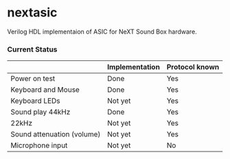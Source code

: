 # nextasic

Verilog HDL implementaion of ASIC for NeXT Sound Box hardware.

### Current Status

|      |Implementation|Protocol known|
| ---- | ---- | ---- |
|Power on test|Done|Yes|
|Keyboard and Mouse|Done|Yes|
|Keyboard LEDs|Not yet|Yes|
|Sound play 44kHz|Done|Yes|
|22kHz|Not yet|Yes|
|Sound attenuation (volume)|Not yet|Yes|
|Microphone input|Not yet|No|
